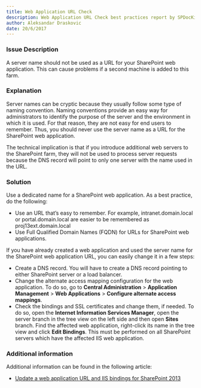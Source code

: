 ```yaml
---
title: Web Application URL Check
description: Web Application URL Check best practices report by SPDocKit checks if the server name was used a URL for the SharePoint web application. 
author: Aleksandar Draskovic
date: 20/6/2017
---
```

### Issue Description
A server name should not be used as a URL for your SharePoint web application. This can cause problems if a second machine is added to this farm.
### Explanation
Server names can be cryptic because they usually follow some type of naming convention. Naming conventions provide an easy way for administrators to identify the purpose of the server and the environment in which it is used. For that reason, they are not easy for end users to remember. Thus, you should never use the server name as a URL for the SharePoint web application.

The technical implication is that if you introduce additional web servers to the SharePoint farm, they will not be used to process server requests because the DNS record will point to only one server with the name used in the URL.

### Solution
Use a dedicated name for a SharePoint web application. As a best practice, do the following:
* Use an URL that’s easy to remember. For example, intranet.domain.local or portal.domain.local are easier to be remembered as proj13ext.domain.local
* Use Full Qualified Domain Names (FQDN) for URLs for SharePoint web applications.

If you have already created a web application and used the server name for the SharePoint web application URL, you can easily change it in a few steps:

* Create a DNS record. You will have to create a DNS record pointing to either SharePoint server or a load balancer.
* Change the alternate access mapping configuration for the web application. To do so, go to **Central Administration** > **Application Management** > **Web Applications** > **Configure alternate access mappings**.
* Check the bindings and SSL certificates and change them, if needed. To do so, open the **Internet Information Services Manager**, open the server branch in the tree view on the left side and then open **Sites** branch. Find the affected web application, right-click its name in the tree view and click **Edit Bindings**. This must be performed on all SharePoint servers which have the affected IIS web application.

### Additional information 
Additional information can be found in the following article:
* [Update a web application URL and IIS bindings for SharePoint 2013](https://technet.microsoft.com/en-us/library/cc262366.aspx)